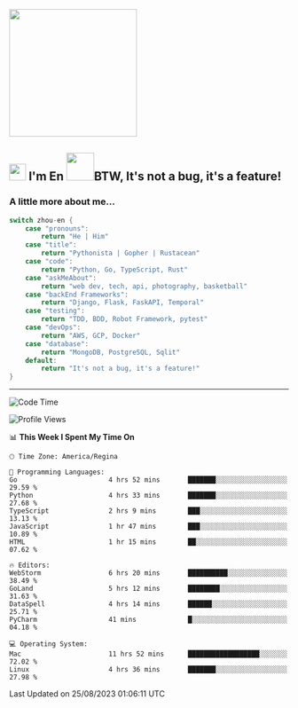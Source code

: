 <img align='center' src="https://media.giphy.com/media/GP1TJJSV4Ys1r64q2A/giphy.gif" width="230">

<h2><img src="https://emojis.slackmojis.com/emojis/images/1531849430/4246/blob-sunglasses.gif?1531849430" width="30"/> I'm En <img src="https://media.giphy.com/media/12oufCB0MyZ1Go/giphy.gif" width="50">BTW, It's not a bug, it's a feature!</h2>


<!-- <img align='right' src="https://media.giphy.com/media/M9gbBd9nbDrOTu1Mqx/giphy.gif" width="230"> -->


### A little more about me... 
<!--
```javascript
const zhou-en = {
    pronouns: "He" | "Him",
    title: "Pythonista" | "Gopher" | "Rustacean",
    code: ["Python", "Go", "Rust", "TypeScript"],
    askMeAbout: ["web dev", "tech", "app dev", "photography"],
    technologies: {
        backEnd: {
            python: ["Django", "Flask", "FaskAPI"],
            go: []
        },
        scraping: ["selenium", "scrapy", "spider"],
        testing: ["Robot Framework"],
        devOps: ["AWS", "Docker", "GCP", "Nginx"],
        databases: ["mongo", "postgresql", "sqlite"],
        misc: ["Firebase", "Heroku"]
    },
    architecture: ["Event Driven Architecture", "Microservices"],
    currentFocus: ["Temporal", "Rust"],
    funFact: "It's not a bug, it's a feature!"
};
```
  -->

```go
switch zhou-en {
    case "pronouns":
        return "He | Him"
    case "title":
        return "Pythonista | Gopher | Rustacean"
    case "code":
        return "Python, Go, TypeScript, Rust"
    case "askMeAbout":
        return "web dev, tech, api, photography, basketball"
    case "backEnd Frameworks":
        return "Django, Flask, FaskAPI, Temporal"
    case "testing":
        return "TDD, BDD, Robot Framework, pytest"
    case "devOps":
        return "AWS, GCP, Docker"
    case "database":
        return "MongoDB, PostgreSQL, Sqlit"
    default:
        return "It's not a bug, it's a feature!"
}
```




---
<!--START_SECTION:waka-->
![Code Time](http://img.shields.io/badge/Code%20Time-898%20hrs%2048%20mins-blue)

![Profile Views](http://img.shields.io/badge/Profile%20Views-0-blue)

📊 **This Week I Spent My Time On** 

```text
🕑︎ Time Zone: America/Regina

💬 Programming Languages: 
Go                       4 hrs 52 mins       ███████░░░░░░░░░░░░░░░░░░   29.59 % 
Python                   4 hrs 33 mins       ███████░░░░░░░░░░░░░░░░░░   27.68 % 
TypeScript               2 hrs 9 mins        ███░░░░░░░░░░░░░░░░░░░░░░   13.13 % 
JavaScript               1 hr 47 mins        ███░░░░░░░░░░░░░░░░░░░░░░   10.89 % 
HTML                     1 hr 15 mins        ██░░░░░░░░░░░░░░░░░░░░░░░   07.62 % 

🔥 Editors: 
WebStorm                 6 hrs 20 mins       ██████████░░░░░░░░░░░░░░░   38.49 % 
GoLand                   5 hrs 12 mins       ████████░░░░░░░░░░░░░░░░░   31.63 % 
DataSpell                4 hrs 14 mins       ██████░░░░░░░░░░░░░░░░░░░   25.71 % 
PyCharm                  41 mins             █░░░░░░░░░░░░░░░░░░░░░░░░   04.18 % 

💻 Operating System: 
Mac                      11 hrs 52 mins      ██████████████████░░░░░░░   72.02 % 
Linux                    4 hrs 36 mins       ███████░░░░░░░░░░░░░░░░░░   27.98 % 
```


 Last Updated on 25/08/2023 01:06:11 UTC
<!--END_SECTION:waka-->
